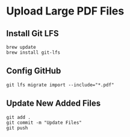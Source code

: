 # Upload Large PDF Files

## Install Git LFS
```vim
brew update
brew install git-lfs
```

## Config GitHub
```vim
git lfs migrate import --include="*.pdf"
```

## Update New Added Files
```vim
git add .
git commit -m "Update Files"
git push
```
